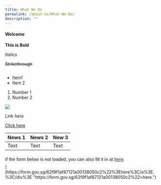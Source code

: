 ```yaml
---
title: What We Do
permalink: /about-us/What-We-Do/
description: ""
---
```

#### Welcome

**This is  Bold**

*Italics*

~~Strikethrough~~

```

```
* Item1
* Item 2

1. Number 1
2. Number 2

![](/images/favicon-isomer.ico)

Link here[](/files/Speech.pdf)

[Click here](https://onepa.gov.sg)



| News 1 | News 2 | New 3 |
| -------- | -------- | -------- |
| Text     | Text     | Text     |

<div style="font-family:Sans-Serif;font-size:15px;color:#000;opacity:0.9;padding-top:5px;padding-bottom:8px">If the form below is not loaded, you can also fill it in at <a href="[https://form.gov.sg/62f9f1af87121a00138050c2">here</a>.</div>](https://form.gov.sg/62f9f1af87121a00138050c2%22%3Ehere%3C/a%3E.%3C/div%3E "https://form.gov.sg/62f9f1af87121a00138050c2%22>here</a>.</div>")